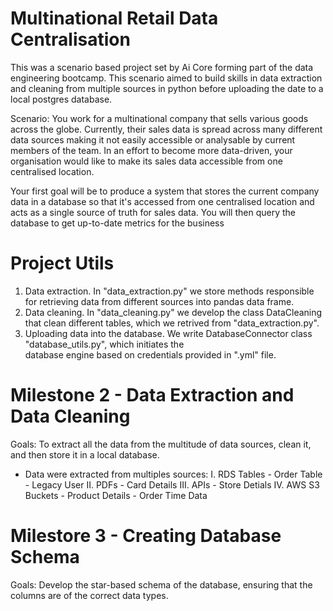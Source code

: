 # Multinational Retail Data Centralisation

This was a scenario based project set by Ai Core forming part of the data engineering bootcamp. This scenario aimed to build skills in data extraction and cleaning from multiple sources in python before uploading the date to a local postgres database.

Scenario: You work for a multinational company that sells various goods across the globe. Currently, their sales data is spread across many different data sources making it not easily accessible or analysable by current members of the team. In an effort to become more data-driven, your organisation would like to make its sales data accessible from one centralised location.

Your first goal will be to produce a system that stores the current company data in a database so that it's accessed from one centralised location and acts as a single source of truth for sales data. You will then query the database to get up-to-date metrics for the business


# Project Utils
  1. Data extraction. In "data_extraction.py" we store methods responsible for retrieving data from different sources         into pandas data frame.
  2. Data cleaning. In "data_cleaning.py" we develop the class DataCleaning that clean different tables, which we 
     retrived from "data_extraction.py".
  3. Uploading data into the database. We write DatabaseConnector class "database_utils.py", which initiates the       
     database engine based on credentials provided in ".yml" file.


# Milestone 2 - Data Extraction and Data Cleaning
Goals: To extract all the data from the multitude of data sources, clean it, and then store it in a local database.
  
  - Data were extracted from multiples sources:
      I. RDS Tables
         - Order Table
         - Legacy User
      II. PDFs
          - Card Details
      III. APIs
          - Store Detials
      IV. AWS S3 Buckets
          - Product Details
          - Order Time Data


# Milestore 3 - Creating Database Schema
Goals: Develop the star-based schema of the database, ensuring that the columns are of the correct data types.
